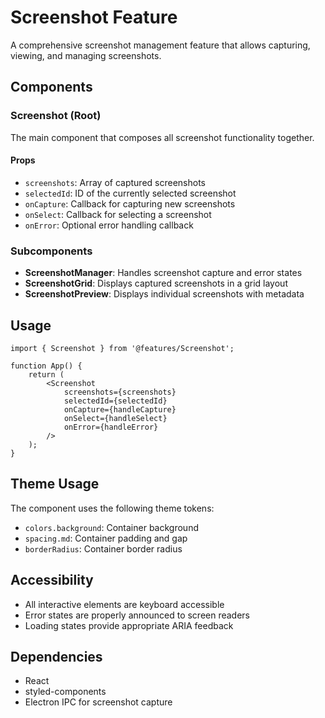 # Screenshot Feature

A comprehensive screenshot management feature that allows capturing, viewing, and managing screenshots.

## Components

### Screenshot (Root)

The main component that composes all screenshot functionality together.

#### Props

- `screenshots`: Array of captured screenshots
- `selectedId`: ID of the currently selected screenshot
- `onCapture`: Callback for capturing new screenshots
- `onSelect`: Callback for selecting a screenshot
- `onError`: Optional error handling callback

### Subcomponents

- **ScreenshotManager**: Handles screenshot capture and error states
- **ScreenshotGrid**: Displays captured screenshots in a grid layout
- **ScreenshotPreview**: Displays individual screenshots with metadata

## Usage

```tsx
import { Screenshot } from '@features/Screenshot';

function App() {
    return (
        <Screenshot
            screenshots={screenshots}
            selectedId={selectedId}
            onCapture={handleCapture}
            onSelect={handleSelect}
            onError={handleError}
        />
    );
}
```

## Theme Usage

The component uses the following theme tokens:

- `colors.background`: Container background
- `spacing.md`: Container padding and gap
- `borderRadius`: Container border radius

## Accessibility

- All interactive elements are keyboard accessible
- Error states are properly announced to screen readers
- Loading states provide appropriate ARIA feedback

## Dependencies

- React
- styled-components
- Electron IPC for screenshot capture
